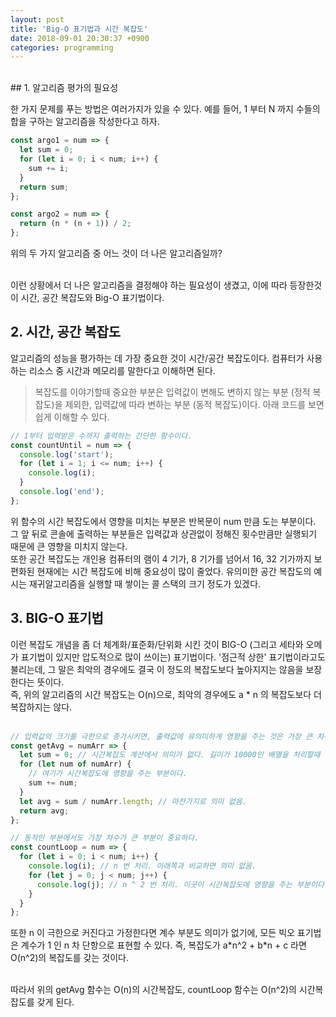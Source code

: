 ```yaml
---
layout: post
title: 'Big-O 표기법과 시간 복잡도'
date: 2018-09-01 20:30:37 +0900
categories: programming
---
```


<br>
## 1. 알고리즘 평가의 필요성

한 가지 문제를 푸는 방법은 여러가지가 있을 수 있다. 예를 들어, 1 부터 N 까지 수들의 합을 구하는 알고리즘을 작성한다고 하자. <br>

```javascript
const argo1 = num => {
  let sum = 0;
  for (let i = 0; i < num; i++) {
    sum += i;
  }
  return sum;
};

const argo2 = num => {
  return (n * (n + 1)) / 2;
};
```

위의 두 가지 알고리즘 중 어느 것이 더 나은 알고리즘일까?<br><br>

이런 상황에서 더 나은 알고리즘을 결정해야 하는 필요성이 생겼고, 이에 따라 등장한것이 시간, 공간 복잡도와 Big-O 표기법이다.<br>

## 2. 시간, 공간 복잡도

알고리즘의 성능을 평가하는 데 가장 중요한 것이 시간/공간 복잡도이다. 컴퓨터가 사용하는 리소스 중 시간과 메모리를 말한다고 이해하면 된다.

> 복잡도를 이야기할때 중요한 부분은 입력값이 변해도 변하지 않는 부분 (정적 복잡도)을 제외한, 입력값에 따라 변하는 부분 (동적 복잡도)이다.
> 아래 코드를 보면 쉽게 이해할 수 있다.

```javascript
// 1부터 입력받은 수까지 출력하는 간단한 함수이다.
const countUntil = num => {
  console.log('start');
  for (let i = 1; i <= num; i++) {
    console.log(i);
  }
  console.log('end');
};
```

위 함수의 시간 복잡도에서 영향을 미치는 부분은 반복문이 num 만큼 도는 부분이다. 그 앞 뒤로 콘솔에 출력하는 부분들은 입력값과 상관없이 정해진 횟수만큼만 실행되기 때문에 큰 영향을 미치지 않는다.<br>
또한 공간 복잡도는 개인용 컴퓨터의 램이 4 기가, 8 기가를 넘어서 16, 32 기가까지 보편화된 현재에는 시간 복잡도에 비해 중요성이 많이 줄었다.
유의미한 공간 복잡도의 예시는 재귀알고리즘을 실행할 때 쌓이는 콜 스택의 크기 정도가 있겠다.<br>

## 3. BIG-O 표기법

이런 복잡도 개념을 좀 더 체계화/표준화/단위화 시킨 것이 BIG-O (그리고 세타와 오메가 표기법이 있지만 압도적으로 많이 쓰이는) 표기법이다. '점근적 상한' 표기법이라고도 불리는데, 그 말은 최악의 경우에도 결국 이 정도의 복잡도보다 높아지지는 않음을 보장한다는 뜻이다.<br>
즉, 위의 알고리즘의 시간 복잡도는 O(n)으로, 최악의 경우에도 a \* n 의 복잡도보다 더 복잡하지는 않다.<br><br>

```javascript
// 입력값의 크기를 극한으로 증가시키면, 출력값에 유의미하게 영향을 주는 것은 가장 큰 차수의 항 뿐임을 기억하자.
const getAvg = numArr => {
  let sum = 0; // 시간복잡도 계산에서 의미가 없다. 길이가 10000인 배열을 처리할때 이 선언문 하나 있고 없고가 차이가 있겠는가?
  for (let num of numArr) {
    // 여기가 시간복잡도에 영향을 주는 부분이다.
    sum += num;
  }
  let avg = sum / numArr.length; // 마찬가지로 의미 없음.
  return avg;
};

// 동적인 부분에서도 가장 차수가 큰 부분이 중요하다.
const countLoop = num => {
  for (let i = 0; i < num; i++) {
    console.log(i); // n 번 처리. 이래쪽과 비교하면 의미 없음.
    for (let j = 0; j < num; j++) {
      console.log(j); // n ^ 2 번 처리. 이곳이 시간복잡도에 영향을 주는 부분이다.
    }
  }
};
```

또한 n 이 극한으로 커진다고 가정한다면 계수 부분도 의미가 없기에, 모든 빅오 표기법은 계수가 1 인 n 차 단항으로 표현할 수 있다. 즉, 복잡도가 a\*n^2 + b\*n + c 라면 O(n^2)의 복잡도를 갖는 것이다. <br><br>

따라서 위의 getAvg 함수는 O(n)의 시간복잡도, countLoop 함수는 O(n^2)의 시간복잡도를 갖게 된다.
